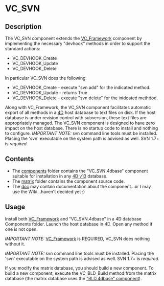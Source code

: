 # VC_SVN

## Description

The VC_SVN component extends the [VC_Framework](https://github.com/4D/vc-framework) component by implementing the necessary "devhook" methods in order to support the standard actions:

* VC_DEVHOOK_Create
* VC_DEVHOOK_Update
* VC_DEVHOOK_Delete

In particular VC_SVN does the following:

* VC_DEVHOOK_Create - execute "svn add" for the indicated method.
* VC_DEVHOOK_Update - returns True
* VC_DEVHOOK_Delete - execute "svn delete" for the inidcated methdod.

Along with VC_Framework, the VC_SVN component facilitates automatic export of all methods in a [4D](http://www.4d.com) host database to text files on disk.  If the host database is under revision control with subversion, these text files are appropriately managed. The VC_SVN component is designed to have zero impact on the host database.  There is no startup code to install and nothing to configure. *IMPORTANT NOTE:* svn command line tools must be installed. Placing the 'svn' executable on the system path is advised as well. SVN 1.7+ is *required*.

## Contents

* The [components](https://github.com/4D/vc-svn/tree/master/Components) folder contains the "VC_SVN.4dbase" component suitable for installation in any [4D v13](http://www.4d.com/products/4dv13.html) database.
* The [matrix](https://github.com/4D/vc-svn/tree/master/matrix) folder contains the component source code.
* The [doc](https://github.com/4D/vc-svn/tree/master/doc) may contain documentation about the component...or I may use the Wiki...haven't decided yet :)

## Usage

Install both [VC_Framework](https://github.com/4D/vc-framework) and "VC_SVN.4dbase" in a 4D database Components folder. Launch the host database in 4D. Open any method if one is not open.

*IMPORTANT NOTE:* [VC_Framework](https://github.com/4D/vc-framework) is REQUIRED, VC_SVN does nothing without it.

*IMPORTANT NOTE:* svn command line tools must be installed. Placing the 'svn' executable on the system path is advised as well. SVN 1.7+ is *required*.

If you modify the matrix database, you should build a new component.  To build a new component, execute the VC_BLD_Build method from the matrix database (the matrix database uses the ["BLD.4dbase" component](https://github.com/4D/interpreted-build)).
